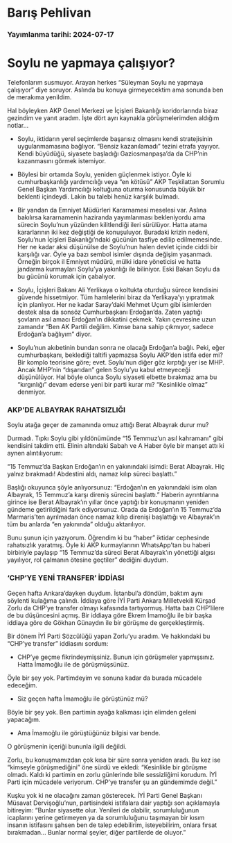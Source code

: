 # Barış Pehlivan

### Yayımlanma tarihi: 2024-07-17

# Soylu ne yapmaya çalışıyor?

Telefonlarım susmuyor. Arayan herkes “Süleyman Soylu ne yapmaya çalışıyor” diye soruyor. Aslında bu konuya girmeyecektim ama sonunda ben de merakıma yenildim.

Hal böyleyken AKP Genel Merkezi ve İçişleri Bakanlığı koridorlarında biraz gezindim ve yanıt aradım. İşte dört ayrı kaynakla görüşmelerimden aldığım notlar...

- Soylu, iktidarın yerel seçimlerde başarısız olmasını kendi stratejisinin uygulanmamasına bağlıyor. “Bensiz kazanılamadı” tezini etrafa yayıyor. Kendi büyüdüğü, siyasete başladığı Gaziosmanpaşa’da da CHP’nin kazanmasını görmek istemiyor.

- Böylesi bir ortamda Soylu, yeniden güçlenmek istiyor. Öyle ki cumhurbaşkanlığı yardımcılığı veya “en kötüsü” AKP Teşkilattan Sorumlu Genel Başkan Yardımcılığı koltuğuna oturma konusunda büyük bir beklenti içindeydi. Lakin bu talebi henüz karşılık bulmadı.

- Bir yandan da Emniyet Müdürleri Kararnamesi meselesi var. Aslına bakılırsa kararnamenin haziranda yayımlanması bekleniyordu ama sürecin Soylu’nun yüzünden kilitlendiği ileri sürülüyor. Hatta atama kararlarının iki kez değiştiği de konuşuluyor. Buradaki krizin nedeni, Soylu’nun İçişleri Bakanlığı’ndaki gücünün tasfiye edilip edilmemesinde. Her ne kadar aksi düşünülse de Soylu’nun halen devlet içinde ciddi bir karşılığı var. Öyle ya bazı sembol isimler dışında değişim yaşanmadı. Örneğin birçok il Emniyet müdürü, mülki idare yöneticisi ve hatta jandarma kurmayları Soylu’ya yakınlığı ile biliniyor. Eski Bakan Soylu da bu gücünü korumak için çabalıyor.

- Soylu, İçişleri Bakanı Ali Yerlikaya o koltukta oturduğu sürece kendisini güvende hissetmiyor. Tüm hamlelerini biraz da Yerlikaya’yı yıpratmak için planlıyor. Her ne kadar Saray’daki Mehmet Uçum gibi isimlerden destek alsa da sonsöz Cumhurbaşkanı Erdoğan’da. Zaten yaptığı şovların asıl amacı Erdoğan’ın dikkatini çekmek. Yakın çevresine uzun zamandır “Ben AK Partili değilim. Kimse bana sahip çıkmıyor, sadece Erdoğan’a bağlıyım” diyor.

- Soylu’nun akıbetinin bundan sonra ne olacağı Erdoğan’a bağlı. Peki, eğer cumhurbaşkanı, beklediği taltifi yapmazsa Soylu AKP’den istifa eder mi? Bir komplo teorisine göre; evet. Soylu’nun diğer göz kırptığı yer ise MHP. Ancak MHP’nin “dışarıdan” gelen Soylu’yu kabul etmeyeceği düşünülüyor. Hal böyle olunca Soylu siyaseti elbette bırakmaz ama bu “kırgınlığı” devam ederse yeni bir parti kurar mı? “Kesinlikle olmaz” denmiyor.


### AKP’DE ALBAYRAK RAHATSIZLIĞI

Soylu atağa geçer de zamanında omuz attığı Berat Albayrak durur mu?

Durmadı. Tıpkı Soylu gibi yıldönümünde “15 Temmuz’un asıl kahramanı” gibi kendisini takdim etti. Elinin altındaki Sabah ve A Haber öyle bir manşet attı ki aynen alıntılıyorum:

“15 Temmuz’da Başkan Erdoğan’ın en yakınındaki isimdi: Berat Albayrak. Hiç yalnız bırakmadı! Abdestini aldı, namaz kılıp süreci başlattı.”

Başlığı okuyunca şöyle anlıyorsunuz: “Erdoğan’ın en yakınındaki isim olan Albayrak, 15 Temmuz’a karşı direniş sürecini başlattı.” Haberin ayrıntılarına girince ise Berat Albayrak’ın yıllar önce yaptığı bir konuşmanın yeniden gündeme getirildiğini fark ediyorsunuz. Orada da Erdoğan’ın 15 Temmuz’da Marmaris’ten ayrılmadan önce namaz kılıp direnişi başlattığı ve Albayrak’ın tüm bu anlarda “en yakınında” olduğu aktarılıyor.

Bunu şunun için yazıyorum. Öğrendim ki bu “haber” iktidar cephesinde rahatsızlık yaratmış. Öyle ki AKP kurmaylarının WhatsApp’tan bu haberi birbiriyle paylaşıp “15 Temmuz’da süreci Berat Albayrak’ın yönettiği algısı yayılıyor, rol çalmanın ötesine geçtiler” dediğini duydum.


### ‘CHP’YE YENİ TRANSFER’ İDDİASI

Geçen hafta Ankara’dayken duydum. İstanbul’a döndüm, baktım aynı söylenti kulağıma çalındı. İddiaya göre İYİ Parti Ankara Milletvekili Kürşad Zorlu da CHP’ye transfer olmayı kafasında tartıyormuş. Hatta bazı CHP’lilere de bu düşüncesini açmış. Bir iddiaya göre Ekrem İmamoğlu ile bir başka iddiaya göre de Gökhan Günaydın ile bir görüşme de gerçekleştirmiş.

Bir dönem İYİ Parti Sözcülüğü yapan Zorlu’yu aradım. Ve hakkındaki bu “CHP’ye transfer” iddiasını sordum:

- CHP’ye geçme fikrindeymişsiniz. Bunun için görüşmeler yapmışsınız. Hatta İmamoğlu ile de görüşmüşsünüz.

Öyle bir şey yok. Partimdeyim ve sonuna kadar da burada mücadele edeceğim.

- Siz geçen hafta İmamoğlu ile görüştünüz mü?

Böyle bir şey yok. Ben partimin ayağa kalkması için elimden geleni yapacağım.

- Ama İmamoğlu ile görüştüğünüz bilgisi var bende.

O görüşmenin içeriği bununla ilgili değildi.

Zorlu, bu konuşmamızdan çok kısa bir süre sonra yeniden aradı. Bu kez ise “kimseyle görüşmediğini” öne sürdü ve ekledi: “Kesinlikle bir görüşme olmadı. Kaldı ki partimin en zorlu günlerinde bile sessizliğimi korudum. İYİ Parti için mücadele veriyorum. CHP’ye transfer şu an gündemimde değil.”

Kuşku yok ki ne olacağını zaman gösterecek. İYİ Parti Genel Başkanı Müsavat Dervişoğlu’nun, partisindeki istifalara dair yaptığı son açıklamayla bitireyim: “Bunlar siyasette olur. Yenileri de olabilir, sorumluluğunun icaplarını yerine getirmeyen ya da sorumluluğunu taşımayan bir kısım insanın istifasını şahsen ben de talep edebilirim, isteyebilirim, onlara fırsat bırakmadan... Bunlar normal şeyler, diğer partilerde de oluyor.”

